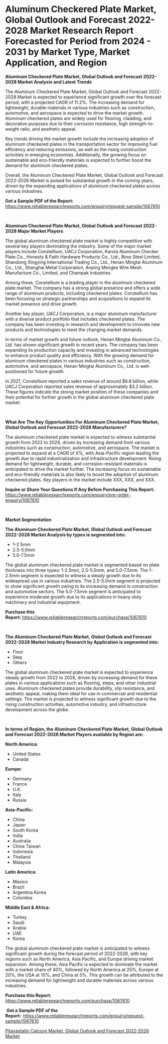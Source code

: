 <p><h1>Aluminum Checkered Plate Market, Global Outlook and Forecast 2022-2028 Market Research Report Forecasted for Period from 2024 -  2031 by Market Type, Market Application, and Region</h1></p><p><strong>Aluminum Checkered Plate Market, Global Outlook and Forecast 2022-2028 Market Analysis and Latest Trends</strong></p>
<p><p>The Aluminum Checkered Plate Market, Global Outlook and Forecast 2022-2028 Market is expected to experience significant growth over the forecast period, with a projected CAGR of 11.2%. The increasing demand for lightweight, durable materials in various industries such as construction, automotive, and aerospace is expected to drive the market growth. Aluminum checkered plates are widely used for flooring, cladding, and decorative purposes due to their corrosion resistance, high strength-to-weight ratio, and aesthetic appeal.</p><p>Key trends driving the market growth include the increasing adoption of aluminum checkered plates in the transportation sector for improving fuel efficiency and reducing emissions, as well as the rising construction activities in emerging economies. Additionally, the growing focus on sustainable and eco-friendly materials is expected to further boost the demand for aluminum checkered plates.</p><p>Overall, the Aluminum Checkered Plate Market, Global Outlook and Forecast 2022-2028 Market is poised for substantial growth in the coming years, driven by the expanding applications of aluminum checkered plates across various industries.</p></p>
<p><strong>Get a Sample PDF of the Report:&nbsp;</strong> <a href="https://www.reliableresearchreports.com/enquiry/request-sample/1067610">https://www.reliableresearchreports.com/enquiry/request-sample/1067610</a></p>
<p>&nbsp;</p>
<p><strong>Aluminum Checkered Plate Market, Global Outlook and Forecast 2022-2028 Major Market Players</strong></p>
<p><p>The global aluminum checkered plate market is highly competitive with several key players dominating the industry. Some of the major market players include Constellium, UACJ Corporation, Karola Aluminum Checker Plate Co., Honesty & Faith Hardware Products Co., Ltd., Boss Steel Limited, Shandong Xingying International Trading Co., Ltd., Henan Mingtai Aluminum Co., Ltd., Shanghai Metal Corporation, Anping Mengke Wire Mesh Manufacture Co., Limited, and Champak Industries.</p><p>Among these, Constellium is a leading player in the aluminum checkered plate market. The company has a strong global presence and offers a wide range of aluminum products, including checkered plates. Constellium has been focusing on strategic partnerships and acquisitions to expand its market presence and drive growth.</p><p>Another key player, UACJ Corporation, is a major aluminum manufacturer with a diverse product portfolio that includes checkered plates. The company has been investing in research and development to innovate new products and technologies to meet the changing market demands.</p><p>In terms of market growth and future outlook, Henan Mingtai Aluminum Co., Ltd. has shown significant growth in recent years. The company has been expanding its production capacity and investing in advanced technologies to enhance product quality and efficiency. With the growing demand for aluminum checkered plates in various industries such as construction, automotive, and aerospace, Henan Mingtai Aluminum Co., Ltd. is well-positioned for future growth.</p><p>In 2021, Constellium reported a sales revenue of around $6.8 billion, while UACJ Corporation reported sales revenue of approximately $3.2 billion. These figures indicate the strong market position of these companies and their potential for further growth in the global aluminum checkered plate market.</p></p>
<p>&nbsp;</p>
<p><strong>What Are The Key Opportunities For Aluminum Checkered Plate Market, Global Outlook and Forecast 2022-2028 Manufacturers?</strong></p>
<p><p>The aluminum checkered plate market is expected to witness substantial growth from 2022 to 2028, driven by increasing demand from various industries such as construction, automotive, and aerospace. The market is projected to expand at a CAGR of X%, with Asia-Pacific region leading the growth due to rapid industrialization and infrastructure development. Rising demand for lightweight, durable, and corrosion-resistant materials is anticipated to drive the market further. The increasing focus on sustainable and eco-friendly materials is also likely to boost the adoption of aluminum checkered plates. Key players in the market include XXX, XXX, and XXX.</p></p>
<p><strong>Inquire or Share Your Questions If Any Before Purchasing This Report:</strong> <a href="https://www.reliableresearchreports.com/enquiry/pre-order-enquiry/1067610">https://www.reliableresearchreports.com/enquiry/pre-order-enquiry/1067610</a></p>
<p>&nbsp;</p>
<p><strong>Market Segmentation</strong></p>
<p><strong>The Aluminum Checkered Plate Market, Global Outlook and Forecast 2022-2028 Market Analysis by types is segmented into:</strong></p>
<p><ul><li>1-2.5mm</li><li>2.5-5.0mm</li><li>5.0-7.5mm</li></ul></p>
<p><p>The global aluminum checkered plate market is segmented based on plate thickness into three types: 1-2.5mm, 2.5-5.0mm, and 5.0-7.5mm. The 1-2.5mm segment is expected to witness a steady growth due to its widespread use in various industries. The 2.5-5.0mm segment is projected to show significant growth owing to its increasing demand in construction and automotive sectors. The 5.0-7.5mm segment is anticipated to experience moderate growth due to its applications in heavy-duty machinery and industrial equipment.</p></p>
<p><strong>Purchase this Report:&nbsp;</strong><a href="https://www.reliableresearchreports.com/purchase/1067610">https://www.reliableresearchreports.com/purchase/1067610</a></p>
<p>&nbsp;</p>
<p><strong>The Aluminum Checkered Plate Market, Global Outlook and Forecast 2022-2028 Market Industry Research by Application is segmented into:</strong></p>
<p><ul><li>Floor</li><li>Step</li><li>Others</li></ul></p>
<p><p>The global aluminum checkered plate market is expected to experience steady growth from 2022 to 2028, driven by increasing demand for these plates in various applications such as flooring, steps, and other industrial uses. Aluminum checkered plates provide durability, slip resistance, and aesthetic appeal, making them ideal for use in commercial and residential settings. The market is projected to witness significant growth due to the rising construction activities, automotive industry, and infrastructure development across the globe.</p></p>
<p>&nbsp;</p>
<p><strong>In terms of Region, the Aluminum Checkered Plate Market, Global Outlook and Forecast 2022-2028 Market Players available by Region are:</strong></p>
<p>
    <p> <strong> North America: </strong>
        <ul>
            <li>United States</li>
            <li>Canada</li>
        </ul>
        </p> 
    <p> <strong> Europe: </strong>
        <ul>
            <li>Germany</li>
            <li>France</li>
            <li>U.K.</li>
            <li>Italy</li>
            <li>Russia</li>
        </ul>
        </p> 
    <p> <strong> Asia-Pacific: </strong>
        <ul>
            <li>China</li>
            <li>Japan</li>
            <li>South Korea</li>
            <li>India</li>
            <li>Australia</li>
            <li>China Taiwan</li>
            <li>Indonesia</li>
            <li>Thailand</li>
            <li>Malaysia</li>
        </ul>
        </p> 
    <p> <strong> Latin America: </strong>
        <ul>
            <li>Mexico</li>
            <li>Brazil</li>
            <li>Argentina Korea</li>
            <li>Colombia</li>
        </ul>
        </p> 
    <p> <strong> Middle East & Africa: </strong>
        <ul>
            <li>Turkey</li>
            <li>Saudi</li>
            <li>Arabia</li>
            <li>UAE</li>
            <li>Korea</li>
        </ul>
    </p>
    </p>
<p><p>The global aluminum checkered plate market is anticipated to witness significant growth during the forecast period of 2022-2028, with key regions such as North America, Asia Pacific, and Europe driving market expansion. Among these, Asia Pacific is expected to dominate the market with a market share of 40%, followed by North America at 25%, Europe at 20%, the USA at 10%, and China at 5%. This growth can be attributed to the increasing demand for lightweight and durable materials across various industries.</p></p>
<p><strong>Purchase this Report: </strong><a href="https://www.reliableresearchreports.com/purchase/1067610">https://www.reliableresearchreports.com/purchase/1067610</a></p>
<p>&nbsp;<strong>Get a Sample PDF of the Report:&nbsp;&nbsp;</strong><a href="https://www.reliableresearchreports.com/enquiry/request-sample/1067610">https://www.reliableresearchreports.com/enquiry/request-sample/1067610</a></p>
<p><strong></strong></p>
<p><p><a href="https://github.com/peachesmcdowel1/Market-Research-Report-List-1/blob/main/pitavastatin-calcium-market-global-outlook-and-forecast-2022-2028-market.md">Pitavastatin Calcium Market, Global Outlook and Forecast 2022-2028 Market</a></p></p>